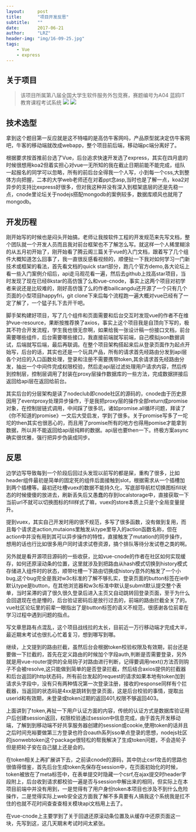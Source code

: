 ```yaml
---
layout:     post
title:      "项目开发反思"
subtitle:   ""
date:       2017-06-21
author:     "LRZ"
header-img: "img/16-09-25.jpg"
tags:
    - Vue
    - express
---
```


## 关于项目
> 该项目所属第八届全国大学生软件服务外包竞赛，赛题编号为A04 蓝鸥IT教育课程考试系统
![](http://i.imgur.com/I9gQapv.jpg)
![](http://i.imgur.com/UUO6yK8.jpg)

## 技术选型
拿到这个题目第一反应就是这不特喵的是高仿牛客网吗，产品原型就决定仿牛客网吧，牛客的移动端就改成webapp，整个项目前后端，移动端pc端分离好了。

根据要求按首推前台选了Vue，后台追求快速开发选了express，其实在四月底的时候很想用koa2但着实担心对vue一无所知的我在截止日期前能不能完成，组队一起报名的同学可以忽略，所有的前后台全得我一个人写，小到每一个css,大到整体方向把握，二本的大学web老师还在对着ppt念asp,当时也是了解一点，koa2对异步的支持比express好很多，但对我这种并没有深入到框架底层的还是先稳一点，cnode里论坛关于nodejs搭配mongodb的案例较多，数据库顺风也就用了mongodb。

## 开发历程
刚开始写的时候也是闷头开始搞，老师让我按软件工程的开发规范来先写文档，整个团队就一个开发人员而且我对前台框架也不了解怎么写。就这样一个人稀里糊涂的从五月初开始了，刚开始看了腾云阁三篇关于vue的入门文档，跟着写了几个组件大概知道怎么回事了，我一直很反感看视频的，顺便扯一下我对如何学习一门新技术或框架的看法，首先看文档的quick start部分，跑几个官方demo,各大论坛上看一些入门案例介绍后，api走马观花看一遍，然后去github上找高star项目，当时发现了现在已经8kstar的高仿饿了么和vue-cnode，事实上这两个项目对初学者来说还是比较难的，刚好高仿饿了么的作者bailicangdu还开源了一个只有几个页面的小型项目happyfri，git clone下来后每个流程跑一遍大概对vue已经有了一定了解了，一个猛子扎下去开干吧。


脚手架构建好项目，写了几个组件和页面需要和后台交互时发现vue的作者不在维护vue-resource，果断按推荐换了axios，事实上这个项目我是自顶向下写的，极其不符合开发流程，学生我也很无奈啊，如果给我一张设计稿一份接口文档，前台需要哪些组件，后台需要哪些接口，我直接前端就写前端，自己模拟json数据调试，后端就写后端，最后再联调。在整个项目架构搭起来后从登录页面作为起点开始写，后台的话，其实也还是一个玩具产品，所有的请求首先经路由分发到api层各个对应的入口函数处理，登录和注册不需要携带token,其余请求首先经路由分发，抽出一个中间件完成权限校验，然后走api层过滤处理用户请求内容，然后传到控制层，控制层调用了封装在proxy层操作数据库的一些方法，完成数据拼接后返回给api层在返回给前台。

其实后台的分层架构是读了nodeclub即cnode社区的源码的，cnode由于历史原因用了eventproxy处理异步操作，于是我把proxy层的操作全部return成promise对象，在控制层链式调用，中间踩了很多坑，诸如promise.all循环问题，拜读了《你不知道的promise》一文后大受启发，学到了很多。关于promise写多了一坨坨的then其实也很恶心的，而且用了promise所有的地方也得用pomise才能拿到数据，所以并不能返回给api层纯粹的数据。api层也要then一下。终极方案async确实很优雅，强行把异步伪装成同步。

## 反思
边学边写导致每到一个阶段后回过头发现以前写的都是屎，重构了很多，比如header组件最初是简单的固定死的组件后面接触到slot，根据需求从一个插槽加到两个插槽等。最初还吐槽vuex的数据不能持久化，写底部导航栏切换图标fill状态的时候傻傻的放进去，刷新丢失后又愚蠢的存到localstorage中，直接获取一下当前url不就可以切换图标的fill样式了嘛，vuex的store本质上只是个全局变量提升。

提到vuex，其实自己开发时用的很不规范，多写了很多函数，没有做到复用，而且每个请求走action,mutaions里触发从type里导入的action函数名称，但在action中并没有用到其可以异步操作的特性，直接触发了mutation的同步操作，想用的话也行比如很多用户同时请求试卷资源，搞个排队等待分发试卷之类的啊。

另外就是看开源项目源码的一些收获，比如vue-cnode的作者在社区如何实现缓存，如何还原滚动条的位置，这里就涉及到把路由从hash模式切换到history模式存储进入组件时的状态，顺带吐槽一下路由切换成history意外的触发了一个小bug,这个bug完全是我对w3c标准的了解不够扎实，登录页面的button标签在ie中默认type是button，在其他浏览器和w3c标准中默认是submit默认提交整个表单，当时呆滞的调了很久很久登录后进入主页又自动跳转回登录页面，至于为什么会回退现在也是懵的，后台验证密码后是放行过去的，前端的路由拦截全关了的。vue社区论坛里的前辈一眼指出了是button标签的语义不规范，很感谢各位前辈在学习过程中遇到问题的指点。

写文章思路有点混乱，这个项目战线拉的太长，目前近一万行移动端才完成大半，最近期末考试也很扎心忙着复习，想到哪写到哪。

继续，上文提到的路由拦截，虽然后台会根据token校验权限及有效期，前台还是要做一下拦截的，首先在定义路由的时候加个字段auth,判断是否需要登录，另外就是用vue-router提供的全局钩子对路由进行判断，记得要调用next()方法否则钩子不会被resolve,这只能做到简单的是否登录拦截，然后结合axios提供的拦截器和后台返回的http状态码，所有前台发起的request的请求如果本地有token加到请求头字段中，没有只有两种情况第一次登录注册，接收的response同样有个拦截器，当返回的状态码是4xx是跳转到登录页面，这是后台校验的事情，提取出userid和有效期，未登录或token过期的返回401,权限不够返回403。

上面讲到了token,再扯一下用户认证方面的内容，传统的认证方式是数据库验证用户后创建session返回，权限校验通过session中信息完成，由于首先开发移动端，了解到到移动端不好共享服务器创建的session或cookie,使用token的话并且之后时间充裕要做第三方登录也符合oauth系列sso单点登录的思想，nodejs社区的jsonwebtoken这个package很轻松的帮我解决了生成token问题，不会造轮子但是把轮子安在自己腿上还是会的。

在token相关上再扩展讲下去，之前读cnode的源码，其中防止csrf攻击的思路也很值得借鉴，首先后台生成token先保存在session中，在页面初始化的时候，token被放在了meta标签中，在表单提交时隐藏一个csrf,在ajax提交时header字段附上，后台收到请求都校验一遍是否与session中解出来的相同，但实际上在本项目前端中并没有用到，一是觉得有了用户身份token本项目也涉及不到什么危险操作，二是觉得实际上web安全这方面我了解不多真要有人搞我这个系统我是扛不住的也就不花时间查查查相关模块api文档用上去了。

在vue-cnode上主要学到了关于回退还原滚动条位置及从缓存中还原页面这一块，先写到这，这几天期末考试时间太紧张。

